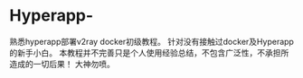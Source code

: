 # Hyperapp-
熟悉hyperapp部署v2ray docker初级教程。
针对没有接触过docker及Hyperapp的新手小白。
本教程并不完善只是个人使用经验总结，不包含广泛性，不承担所造成的一切后果！
大神勿喷。
